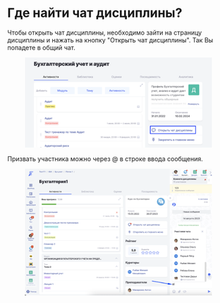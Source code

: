 # Где найти чат дисциплины?

Чтобы открыть чат дисциплины, необходимо зайти на страницу дисциплины и нажать на кнопку "Открыть чат дисциплины". Так Вы попадете в общий чат.

<figure><img src=".gitbook/assets/image (111).png" alt=""><figcaption></figcaption></figure>

Призвать участника можно через @ в строке ввода сообщения.

<figure><img src=".gitbook/assets/image (117).png" alt=""><figcaption></figcaption></figure>
